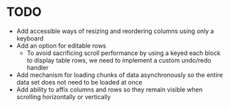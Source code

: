 # TODO

 - Add accessible ways of resizing and reordering columns using only a keyboard
 - Add an option for editable rows
   - To avoid sacrificing scroll performance by using a keyed each block to display table rows, we need to implement a custom undo/redo handler
 - Add mechanism for loading chunks of data asynchronously so the entire data set does not need to be loaded at once
 - Add ability to affix columns and rows so they remain visible when scrolling horizontally or vertically